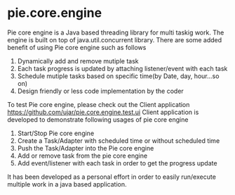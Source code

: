 # pie.core.engine
Pie core engine is a Java based  threading library for multi taskig work. The engine is built on top of  java.util.concurrent library. There
are some added benefit of using Pie core engine such as follows
1. Dynamically add and remove mutiple task
2. Each task progress is updated by attaching listener/event with each task
3. Schedule mutiple tasks based on specific time(by Date, day, hour...so on)
4. Design friendly or less code implementation by the coder

To test Pie core engine, please check out the Client application   https://github.com/ujar/pie.core.engine.test.ui
Client application is developed to demonstrate following usages of pie core engine

1. Start/Stop Pie core engine
2. Create a Task/Adapter with scheduled time or without scheduled time
3. Push the Task/Adapter into the Pie core engine
4. Add or remove task from the pie core engine 
5. Add event/listener with each task in order to get the progress update

It has been developed as a personal effort in order to  easily run/execute multiple work in a java based application.
